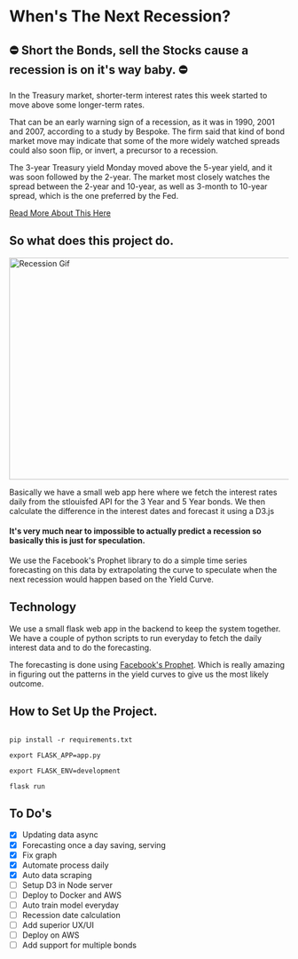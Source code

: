 # When's The Next Recession?

## :no_entry: Short the Bonds, sell the Stocks cause a recession is on it's way baby. :no_entry:

In the Treasury market, shorter-term interest rates this week started to move above some longer-term rates.

That can be an early warning sign of a recession, as it was in 1990, 2001 and 2007, according to a study by Bespoke. The firm said that kind of bond market move may indicate that some of the more widely watched spreads could also soon flip, or invert, a precursor to a recession.

The 3-year Treasury yield Monday moved above the 5-year yield, and it was soon followed by the 2-year. The market most closely watches the spread between the 2-year and 10-year, as well as 3-month to 10-year spread, which is the one preferred by the Fed.

[Read More About This Here](https://www.cnbc.com/2018/12/04/the-yield-curve-explained-and-how-it-became--wall-streets-barometer.html)

## So what does this project do.

<img src="https://media.giphy.com/media/8c6YTRuQE9ejh2aXIy/giphy.gif" alt="Recession Gif" width="780" height="400">


Basically we have a small web app here where we fetch the interest rates daily from the stlouisfed API for the 3 Year and 5 Year bonds. We then calculate the difference in the interest dates and forecast it using a D3.js

#### It's very much near to impossible to actually predict a recession so basically this is just for speculation. 

We use the Facebook's Prophet library to do a simple time series forecasting on this data by extrapolating the curve to speculate when the next recession would happen based on the Yield Curve.


## Technology

We use a small flask web app in the backend to keep the system together. We have a couple of python scripts to run everyday to fetch the daily interest data and to do the forecasting.

The forecasting is done using [Facebook's Prophet](https://github.com/facebook/prophet). Which is really amazing in figuring out the patterns in the yield curves to give us the most likely outcome.

## How to Set Up the Project.

```

pip install -r requirements.txt

export FLASK_APP=app.py

export FLASK_ENV=development

flask run

```

## To Do's

- [x] Updating data async
- [x] Forecasting once a day saving, serving
- [x] Fix graph
- [x] Automate process daily
- [x] Auto data scraping
- [ ] Setup D3 in Node server
- [ ] Deploy to Docker and AWS
- [ ] Auto train model everyday
- [ ] Recession date calculation
- [ ] Add superior UX/UI
- [ ] Deploy on AWS
- [ ] Add support for multiple bonds
